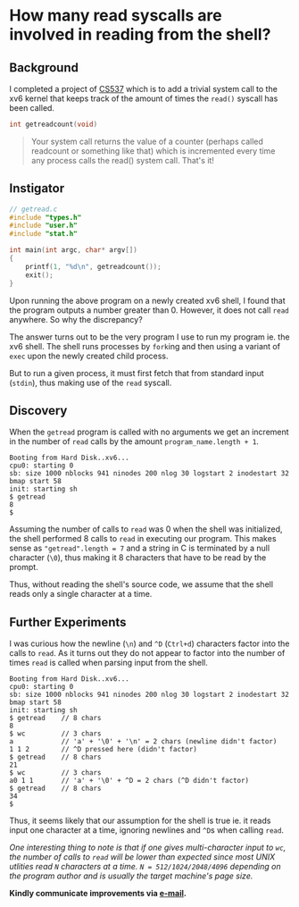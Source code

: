 <!--Attributes
title: How does xv6 read shell input?
link: how-does-xv6-read-shell-input
published_date: 2024-02-09
meta_description: How often does the shell read?
tags: kernel, syscall, xv6 
-->

# How many read syscalls are involved in reading from the shell?

## Background

I completed a project of [CS537](tab:https://pages.cs.wisc.edu/~remzi/Classes/537/Spring2018/) which is to add a trivial system call to the xv6 kernel that keeps track of the amount of times the `read()` syscall has been called.

```c
int getreadcount(void)
```

> Your system call returns the value of a counter (perhaps called readcount or something like that) which is incremented every time any process calls the read() system call. That's it!

## Instigator

```c
// getread.c
#include "types.h"
#include "user.h"
#include "stat.h"

int main(int argc, char* argv[])
{
	printf(1, "%d\n", getreadcount());
	exit();
}
```

Upon running the above program on a newly created xv6 shell, I found that the program outputs a number greater than 0. However, it does not call `read` anywhere. So why the discrepancy?

The answer turns out to be the very program I use to run my program ie. the xv6 shell. The shell runs processes by `fork`ing and then using a variant of `exec` upon the newly created child process.

But to run a given process, it must first fetch that from standard input (`stdin`), thus making use of the `read` syscall.

## Discovery

When the `getread` program is called with no arguments we get an increment in the number of `read` calls by the amount `program_name.length + 1`.

```text
Booting from Hard Disk..xv6...
cpu0: starting 0
sb: size 1000 nblocks 941 ninodes 200 nlog 30 logstart 2 inodestart 32 bmap start 58
init: starting sh
$ getread
8
$
```

Assuming the number of calls to `read` was 0 when the shell was initialized, the shell performed 8 calls to `read` in executing our program. This makes sense as `"getread".length = 7` and a string in C is terminated by a null character (`\0`), thus making it 8 characters that have to be read by the prompt.

Thus, without reading the shell's source code, we assume that the shell reads only a single character at a time.

## Further Experiments

I was curious how the newline (`\n`) and `^D` (`Ctrl+d`) characters factor into the calls to `read`. As it turns out they do not appear to factor into the number of times `read` is called when parsing input from the shell.

```text
Booting from Hard Disk..xv6...
cpu0: starting 0
sb: size 1000 nblocks 941 ninodes 200 nlog 30 logstart 2 inodestart 32 bmap start 58
init: starting sh
$ getread    // 8 chars
8
$ wc         // 3 chars
a            // 'a' + '\0' + '\n' = 2 chars (newline didn't factor)
1 1 2        // ^D pressed here (didn't factor)
$ getread    // 8 chars
21
$ wc         // 3 chars
a0 1 1       // 'a' + '\0' + ^D = 2 chars (^D didn't factor)
$ getread    // 8 chars
34
$ 
```

Thus, it seems likely that our assumption for the shell is true ie. it reads input one character at a time, ignoring newlines and `^D`s when calling `read`.

*One interesting thing to note is that if one gives multi-character input to `wc`, the number of calls to `read` will be lower than expected since most UNIX utlities read `N` characters at a time. `N = 512/1024/2048/4096` depending on the program author and is usually the target machine's page size.*

**Kindly communicate improvements via [e-mail](mailto:saumay03pro@gmail.com).**
